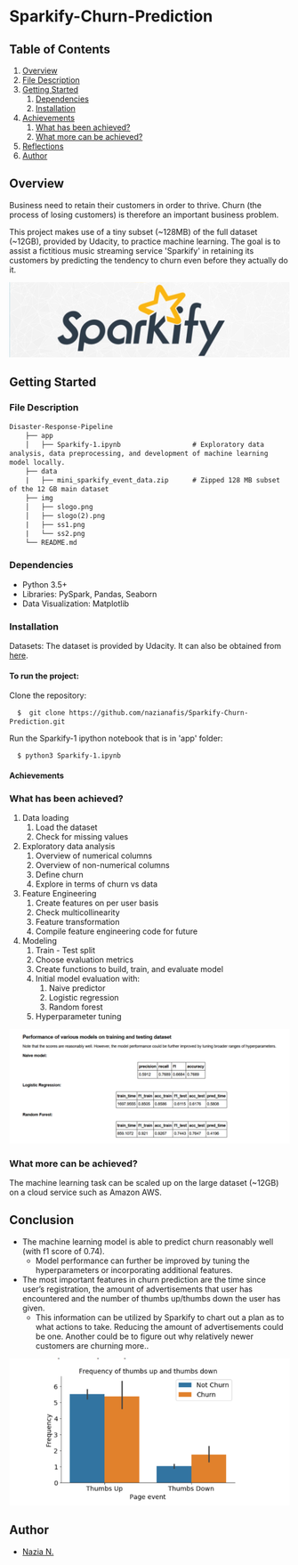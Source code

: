 # Sparkify-Churn-Prediction

## Table of Contents

1. [Overview](#overview)
2. [File Description](description)
3. [Getting Started](#getting-started)
    1. [Dependencies](#dependencies)
    2. [Installation](#installation)
4. [Achievements](#achievements)
    1. [What has been achieved?](#achieved)
    2. [What more can be achieved?](#moreachieve)
6. [Reflections](#reflect) 
7. [Author](#author)

## Overview <a name="overview"></a>
Business need to retain their customers in order to thrive. Churn (the process of losing customers) is therefore an important business problem.

This project makes use of a tiny subset (~128MB) of the full dataset (~12GB), provided by Udacity, to practice machine learning. The goal is to assist a fictitious music streaming service 'Sparkify' in retaining its customers by predicting the tendency to churn even before they actually do it.

![header](https://github.com/nazianafis/Sparkify-Churn-Prediction/blob/main/img/ss1.png)

## Getting Started <a name="getting-started"></a>

### File Description <a name="description"></a>
    Disaster-Response-Pipeline
        ├── app                   
        │   ├── Sparkify-1.ipynb                  # Exploratory data analysis, data preprocessing, and development of machine learning model locally.
        ├── data
        |   ├── mini_sparkify_event_data.zip      # Zipped 128 MB subset of the 12 GB main dataset
        ├── img     
        │   ├── slogo.png
        │   ├── slogo(2).png
        |   ├── ss1.png
        |   └── ss2.png
        └── README.md
    

### Dependencies <a name="dependencies"></a>
*    Python 3.5+
*    Libraries: PySpark, Pandas, Seaborn
*    Data Visualization: Matplotlib

### Installation <a name="installation"></a>

Datasets: The dataset is provided by Udacity. It can also be obtained from [here](https://github.com/nazianafis/Sparkify-Churn-Prediction/blob/main/data/mini_sparkify_event_data.zip).

#### To run the project:

Clone the repository:
```
  $  git clone https://github.com/nazianafis/Sparkify-Churn-Prediction.git
```
Run the Sparkify-1 ipython notebook that is in 'app' folder:
```
  $ python3 Sparkify-1.ipynb
```

#### Achievements <a name="achievements"></a>

### What has been achieved? <a name="achieved"></a>

1. Data loading
    1. Load the dataset
    2. Check for missing values
2. Exploratory data analysis
    1. Overview of numerical columns
    2. Overview of non-numerical columns
    3. Define churn
    4. Explore in terms of churn vs data
3. Feature Engineering
    1. Create features on per user basis
    2. Check multicollinearity
    3. Feature transformation
    4. Compile feature engineering code for future
4. Modeling
    1. Train - Test split
    2. Choose evaluation metrics
    3. Create functions to build, train, and evaluate model
    4. Initial model evaluation with:
        1. Naive predictor
        2. Logistic regression
        3. Random forest
    5. Hyperparameter tuning

![performance](https://github.com/nazianafis/Sparkify-Churn-Prediction/blob/main/img/ss3.png)

### What more can be achieved? <a name="moreachieve"></a>

The machine learning task can be scaled up on the large dataset (~12GB) on a cloud service such as Amazon AWS.

## Conclusion <a name="reflect"></a>

* The machine learning model is able to predict churn reasonably well (with f1 score of 0.74).
    * Model performance can further be improved by tuning the hyperparameters or incorporating additional features.
* The most important features in churn prediction are the time since user’s registration, the amount of advertisements that user has encountered and the number of thumbs up/thumbs down the user has given.
    * This information can be utilized by Sparkify to chart out a plan as to what actions to take. Reducing the amount of advertisements could be one. Another could be to figure out why relatively newer customers are churning more..

![churn](https://github.com/nazianafis/Sparkify-Churn-Prediction/blob/main/img/ss2.png)

## Author <a name="author"></a>
* [Nazia N.](https://github.com/nazianafis)

